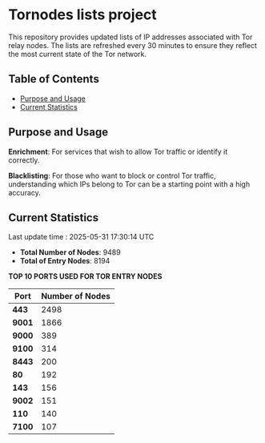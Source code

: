 # Tornodes lists project

This repository provides updated lists of IP addresses associated with Tor relay nodes. The lists are refreshed every 30 minutes to ensure they reflect the most current state of the Tor network.

## Table of Contents

- [Purpose and Usage](#purpose-and-usage)
- [Current Statistics](#current-statistics)


## Purpose and Usage

**Enrichment**: For services that wish to allow Tor traffic or identify it correctly.

**Blacklisting**: For those who want to block or control Tor traffic, understanding which IPs belong to Tor can be a starting point with a high accuracy.

## Current Statistics

Last update time : 2025-05-31 17:30:14 UTC

- **Total Number of Nodes**: 9489
- **Total of Entry Nodes**: 8194

**TOP 10 PORTS USED FOR TOR ENTRY NODES**

| **Port** | **Number of Nodes** |
|------|-----------------|
| **443**   | 2498  |
| **9001**   | 1866  |
| **9000**   | 389  |
| **9100**   | 314  |
| **8443**   | 200  |
| **80**   | 192  |
| **143**   | 156  |
| **9002**   | 151  |
| **110**   | 140  |
| **7100**   | 107  |

